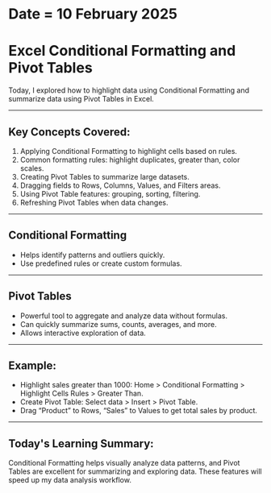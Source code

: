 # Date = 10 February 2025  
# Excel Conditional Formatting and Pivot Tables  

Today, I explored how to highlight data using Conditional Formatting and summarize data using Pivot Tables in Excel.

---

## Key Concepts Covered:
1. Applying Conditional Formatting to highlight cells based on rules.
2. Common formatting rules: highlight duplicates, greater than, color scales.
3. Creating Pivot Tables to summarize large datasets.
4. Dragging fields to Rows, Columns, Values, and Filters areas.
5. Using Pivot Table features: grouping, sorting, filtering.
6. Refreshing Pivot Tables when data changes.

---

## Conditional Formatting  
- Helps identify patterns and outliers quickly.
- Use predefined rules or create custom formulas.

---

## Pivot Tables  
- Powerful tool to aggregate and analyze data without formulas.
- Can quickly summarize sums, counts, averages, and more.
- Allows interactive exploration of data.

---

## Example:

- Highlight sales greater than 1000: Home > Conditional Formatting > Highlight Cells Rules > Greater Than.
- Create Pivot Table: Select data > Insert > Pivot Table.
- Drag “Product” to Rows, “Sales” to Values to get total sales by product.

---

## Today's Learning Summary:  
Conditional Formatting helps visually analyze data patterns, and Pivot Tables are excellent for summarizing and exploring data. These features will speed up my data analysis workflow.
